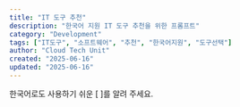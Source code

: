 ```yaml
---
title: "IT 도구 추천"
description: "한국어 지원 IT 도구 추천을 위한 프롬프트"
category: "Development"
tags: ["IT도구", "소프트웨어", "추천", "한국어지원", "도구선택"]
author: "Cloud Tech Unit"
created: "2025-06-16"
updated: "2025-06-16"
---
```


한국어로도 사용하기 쉬운 [ ]를 알려 주세요.
